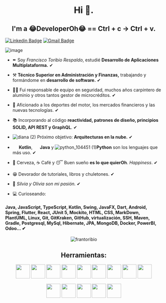 <h1 align="center">Hi 👋.</h1>
<h2 align="center">I'm a 😂DeveloperOh😂 == Ctrl + c -> Ctrl + v.</h2>


[![Linkedin Badge](https://img.shields.io/badge/-LinkedIn-blue?style=flat-square&logo=Linkedin&logoColor=white&link=https://kediwww.linn.com/in/francisco-toribio-respaldo/)](https://www.linkedin.com/in/francisco-toribio-respaldo/)
[![Gmail Badge](https://img.shields.io/badge/-Gmail-c14438?style=flat-square&logo=Gmail&logoColor=white&link=mailto:frantoribiorespaldo@gmail.com)](mailto:frantoribiorespaldo@gmail.com)

   ![image](https://user-images.githubusercontent.com/90746957/216761601-7c282dfa-b5ae-4c0f-9f03-17d48f0fbb8c.png)



- ✒ Soy *Francisco Toribio Respaldo*, estudié **Desarrollo de Aplicaciones Multiplataforma.** ✔
- ⚒  **Técnico Superior en Administración y Finanzas,** trabajando y formándome en **desarrollo de software.** ✔
- 👷‍♂️ Fui responsable de equipo en seguridad, muchos años carpintero de aluminio y otros tantos gestor de microcréditos. ✔
- 🔭 Aficionado a los deportes del motor, los mercados financieros y las nuevas tecnologías. ✔
- 📚 Incorporando al código **reactividad, patrones de diseño, principios SOLID, API REST y GraphQL**. ✔
-   ![diana (2)](https://user-images.githubusercontent.com/90746957/213532701-4e922c88-ac54-43be-afb7-fea9a4ab64c8.png)   Próximo objetivo: **Arquitecturas en la nube.** ✔
-    <img loading="lazy" src="https://www.enperezzeledon.com/wp-content/uploads/2019/10/1200px-Kotlin-logo.svg_.png" 
  height="16">  **Kotlin**, <img loading="lazy" src="https://www.sommelierdecafe.com/2019/wp-content/uploads/2009/06/java-logo1-1.png" 
  height="16"> **Java** y ![python_104451 (1)](https://user-images.githubusercontent.com/90746957/216758297-7754bd13-ad9c-42ca-a976-1c4af1bc88d5.png)**Python** son los lenguajes que más uso. ✔

- 🍺 Cerveza, ☕ Café y 😴 Buen sueño **es lo que quierOh**. *Happiness*. ✔
- 😁 Devorador de tutoriales, libros y chuletones. ✔
- 🥰 *Silvia y Olivia son mi pasión.* ✔



- 💻 Curioseando:

<h4>Java, JavaScript, TypeScript, Kotlin, Swing, JavaFX, Dart, Android, Spring, Flutter, React, JUnit 5, Mockito, HTML, CSS, MarkDown, PlantUML, Linux, Git, GitKraken, GitHub, virtualización, SSH, Maven, Gradle, Postgresql, MySql, Hibernate, JPA, MongoDB, Docker, PowerBI, Odoo... ✔ 
</h4>

<p align="center"> 
  <img src="https://komarev.com/ghpvc/?username=frantoribio&label=Profile%20views&color=42b983&style=flat" alt="frantoribio" />
</p>

## <h2 align="center">Herramientas: </h2>

<p align="center">
 <img loading="lazy" src="https://distreau.com/github.svg" 
  height="45">
 <img loading="lazy" src="https://upload.wikimedia.org/wikipedia/commons/thumb/4/4c/Typescript_logo_2020.svg/1200px-Typescript_logo_2020.svg.png" 
  height="45">
 <img loading="lazy" src="https://pluspng.com/img-png/nodejs-logo-png-node-js-development-296.png" 
  height="45">
 <img loading="lazy" src="https://www.sommelierdecafe.com/2019/wp-content/uploads/2009/06/java-logo1-1.png" 
  height="45"> 
 <img loading="lazy" src="https://materiageek.com/wp-content/uploads/2020/10/GitKraken-7.4.0-Descargar-gratis.png" 
  height="45">
 <img loading="lazy" src="https://www.enperezzeledon.com/wp-content/uploads/2019/10/1200px-Kotlin-logo.svg_.png" 
  height="45">
 <img loading="lazy" src="https://miro.medium.com/max/650/1*zzvdRmHGGXONZpuQ2FeqsQ.png" 
  height="45">
  <img loading="lazy" src="https://user-images.githubusercontent.com/674621/71187801-14e60a80-2280-11ea-94c9-e56576f76baf.png" 
  height="45"> 
 <img loading="lazy" src="https://resources.jetbrains.com/storage/products/intellij-idea/img/meta/intellij-idea_logo_300x300.png" 
 <img loading="lazy" src="https://resources.jetbrains.com/storage/products/intellij-idea/img/meta/intellij-idea_logo_300x300.png" 
  height="45">
 <p align="center">
  <img loading="lazy" src="https://upload.wikimedia.org/wikipedia/commons/thumb/6/61/HTML5_logo_and_wordmark.svg/512px-HTML5_logo_and_wordmark.svg.png" 
  height="45">
  <img loading="lazy" src="https://upload.wikimedia.org/wikipedia/commons/thumb/d/d5/CSS3_logo_and_wordmark.svg/1200px-CSS3_logo_and_wordmark.svg.png" 
  height="45">
  <img loading="lazy" src="https://logodownload.org/wp-content/uploads/2015/05/android-logo-7-1.png" 
  height="45">
  <img loading="lazy" src="https://www.docker.com/sites/default/files/d8/2019-07/vertical-logo-monochromatic.png" 
  height="45">
  <img loading="lazy" src="https://user-images.githubusercontent.com/90746957/216758394-0438d8f9-7eb6-4cf0-a659-a2d9de0eed51.png"
  height="45">

 

